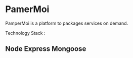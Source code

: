 # PamerMoi

PamperMoi is a platform to packages services on demand.

Technology Stack :

## Node Express Mongoose

